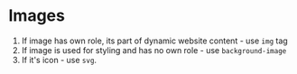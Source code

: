 # Images

1. If image has own role, its part of dynamic website content - use `img` tag
2. If image is used for styling and has no own role - use `background-image`
3. If it's icon - use `svg`.

